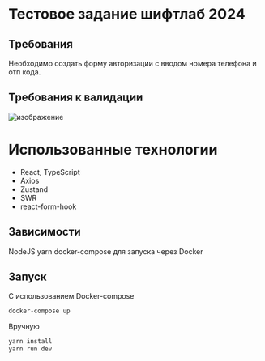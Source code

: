 # Тестовое задание шифтлаб 2024

## Требования
Необходимо создать форму авторизации с вводом номера телефона и отп кода.

## Требования к валидации
![изображение](https://github.com/user-attachments/assets/62b59970-1489-4315-a3a3-edca6460be06)

# Использованные технологии
- React, TypeScript
- Axios
- Zustand
- SWR
- react-form-hook

## Зависимости
NodeJS
yarn
docker-compose для запуска через Docker

## Запуск
С использованием Docker-compose
```bash
docker-compose up
```

Вручную
```bash
yarn install
yarn run dev
```

